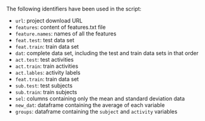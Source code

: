 The following identifiers have been used in the script:

- `url`: project download URL
- `features`: content of features.txt file
- `feature.names`: names of all the features
- `feat.test`: test data set
- `feat.train`: train data set
- `dat`: complete data set, including the test and train data sets in that order
- `act.test`: test activities
- `act.train`: train activities
- `act.lables`: activity labels
- `feat.train`: train data set
- `sub.test`: test subjects
- `sub.train`: train subjects
- `sel`: columns containing only the mean and standard deviation data
- `new_dat`: dataframe containing the average of each variable
- `groups`: dataframe containing the `subject` and `activity` variables


